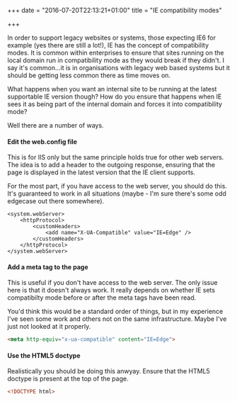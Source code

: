 +++
date = "2016-07-20T22:13:21+01:00"
title = "IE compatibility modes"

+++

In order to support legacy websites or systems, those expecting IE6 for example (yes there are still a lot!), IE has the concept of compatibility modes.  It is common within enterprises to ensure that sites running on the local domain run in compatibility mode as they would break if they didn't.  I say it's common...it is in organisations with legacy web based systems but it should be getting less common there as time moves on.

What happens when you want an internal site to be running at the latest supportable IE version though? How do you ensure that happens when IE sees it as being part of the internal domain and forces it into compatibility mode?

Well there are a number of ways.

#### Edit the web.config file
This is for IIS only but the same principle holds true for other web servers.  The idea is to add a header to the outgoing response, ensuring that the page is displayed in the latest version that the IE client supports.

For the most part, if you have access to the web server, you should do this.  It's guaranteed to work in all situations (maybe - I'm sure there's some odd edgecase out there somewhere).

```
<system.webServer>
    <httpProtocol>
        <customHeaders>
            <add name="X-UA-Compatible" value="IE=Edge" />
        </customHeaders>
    </httpProtocol>
</system.webServer>
```

#### Add a meta tag to the page
This is useful if you don't have access to the web server.  The only issue here is that it doesn't always work.  It really depends on whether IE sets compatibilty mode before or after the meta tags have been read.

You'd think this would be a standard order of things, but in my experience I've seen some work and others not on the same infrastructure.  Maybe I've just not looked at it properly.

```html
<meta http-equiv="x-ua-compatible" content="IE=Edge">
```

#### Use the HTML5 doctype
Realistically you should be doing this anwyay.  Ensure that the HTML5 doctype is present at the top of the page.

```html
<!DOCTYPE html>
```